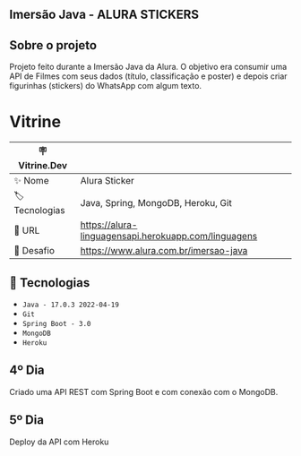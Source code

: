 ## Imersão Java - ALURA STICKERS

## Sobre o projeto
Projeto feito durante a Imersão Java da Alura. O objetivo era consumir uma API de Filmes com seus dados (título, classificação e poster) e depois criar figurinhas (stickers) do WhatsApp com algum texto. 


# Vitrine


| 🪧 Vitrine.Dev |     |
| -------------  | --- |
| ✨ Nome        | Alura Sticker
| 🏷️ Tecnologias | Java, Spring, MongoDB, Heroku, Git
| 🚀 URL         | https://alura-linguagensapi.herokuapp.com/linguagens
| 🤿 Desafio | https://www.alura.com.br/imersao-java


## 🔨 Tecnologias
- ``Java - 17.0.3 2022-04-19``
- ``Git``
- ``Spring Boot - 3.0``
- ``MongoDB``
- ``Heroku``


## 4º Dia 

Criado uma API REST com Spring Boot e com conexão com o MongoDB. 

## 5º Dia

Deploy da API com Heroku
